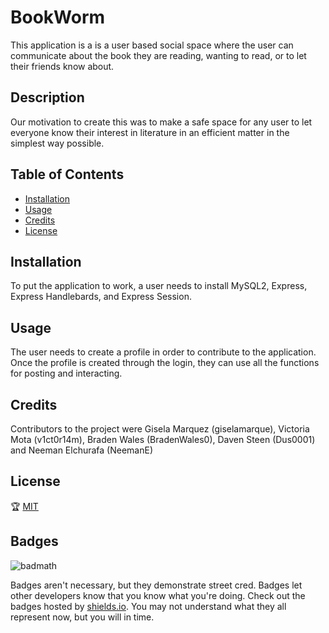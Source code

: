 # BookWorm

This application is a is a user based social space where the user can communicate about the book they are reading, wanting to read, or to let their friends know about.

## Description

Our motivation to create this was to make a safe space for any user to let everyone know their interest in literature in an efficient matter in the simplest way possible.

## Table of Contents

- [Installation](#installation)
- [Usage](#usage)
- [Credits](#credits)
- [License](#license)

## Installation

To put the application to work, a user needs to install MySQL2, Express, Express Handlebards, and Express Session.

## Usage

The user needs to create a profile in order to contribute to the application. Once the profile is created through the login, they can use all the functions for posting and interacting.

## Credits

Contributors to the project were Gisela Marquez (giselamarque), Victoria Mota (v1ct0r14m), Braden Wales (BradenWales0), Daven Steen (Dus0001) and Neeman Elchurafa (NeemanE)

## License

🏆 [MIT](https://choosealicense.com/licenses/mit/)

## Badges

![badmath](https://img.shields.io/github/languages/top/nielsenjared/badmath)

Badges aren't necessary, but they demonstrate street cred. Badges let other developers know that you know what you're doing. Check out the badges hosted by [shields.io](https://shields.io/). You may not understand what they all represent now, but you will in time.

